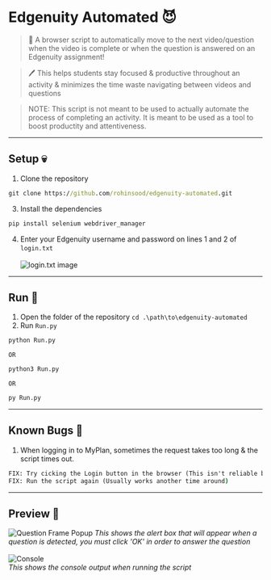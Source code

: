 # Edgenuity Automated 😈
> 🏫 A browser script to automatically move to the next video/question when the video is complete or when the question is answered on an Edgenuity assignment!

> 🖊️ This helps students stay focused & productive throughout an activity & minimizes the time waste navigating between videos and questions

> NOTE: This script is not meant to be used to actually automate the process of completing an activity. It is meant to be used as a tool to boost productity and attentiveness. 
---
## Setup 💀
1. Clone the repository 
```cmd
git clone https://github.com/rohinsood/edgenuity-automated.git
```
3. Install the dependencies 
```cmd
pip install selenium webdriver_manager
```
4. Enter your Edgenuity username and password on lines 1 and 2 of ```login.txt``` <br /><br />
![login.txt image](https://cdn.discordapp.com/attachments/882455696199807007/988711576137793536/unknown.png)
---
## Run 🥶
1. Open the folder of the repository ```cd .\path\to\edgenuity-automated```
2. Run ```Run.py``` 
```cmd
python Run.py
```
```OR```
```cmd
python3 Run.py
```
```OR```
```cmd
py Run.py
```
---
## Known Bugs 🤫
1. When logging in to MyPlan, sometimes the request takes too long & the script times out.
```cmd
FIX: Try cicking the Login button in the browser (This isn't reliable because timeouts can still occur due to human error)
FIX: Run the script again (Usually works another time around)
```
---
## Preview 🤑
![Question Frame Popup](https://cdn.discordapp.com/attachments/882455696199807007/988707957439090729/unknown.png)
_This shows the alert box that will appear when a question is detected, you must click 'OK' in order to answer the question_ <br /> <br />
![Console](https://cdn.discordapp.com/attachments/882455696199807007/989586648192929842/unknown.png) <br />
_This shows the console output when running the script_
